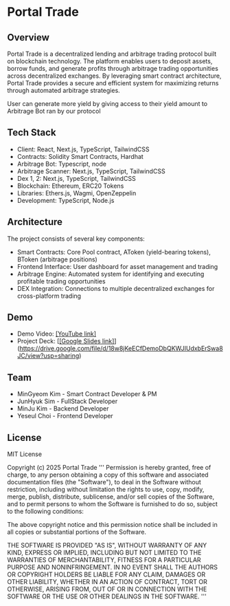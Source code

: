 # Portal Trade

## Overview
Portal Trade is a decentralized lending and arbitrage trading protocol built on blockchain technology. The platform enables users to deposit assets, borrow funds, and generate profits through arbitrage trading opportunities across decentralized exchanges. By leveraging smart contract architecture, Portal Trade provides a secure and efficient system for maximizing returns through automated arbitrage strategies.

User can generate more yield by giving access to their yield amount to Arbitrage Bot ran by our protocol
## Tech Stack
- Client: React, Next.js, TypeScript, TailwindCSS
- Contracts: Solidity Smart Contracts, Hardhat
- Arbitrage Bot: Typescript, node
- Arbitrage Scanner: Next.js, TypeScript, TailwindCSS
- Dex 1, 2: Next.js, TypeScript, TailwindCSS
- Blockchain: Ethereum, ERC20 Tokens
- Libraries: Ethers.js, Wagmi, OpenZeppelin
- Development: TypeScript, Node.js

## Architecture
The project consists of several key components:
- Smart Contracts: Core Pool contract, AToken (yield-bearing tokens), BToken (arbitrage positions)
- Frontend Interface: User dashboard for asset management and trading
- Arbitrage Engine: Automated system for identifying and executing profitable trading opportunities
- DEX Integration: Connections to multiple decentralized exchanges for cross-platform trading

## Demo
- Demo Video: [[YouTube link]](https://www.youtube.com/watch?v=ooxifScF9Zc)
- Project Deck: [[[Google Slides link]](https://drive.google.com/file/d/1igcPUUDUXbiZHws3NbrTPpWyU7SIxC_1/view?usp=sharing)](https://drive.google.com/file/d/18w8jKeECfDemoDbQKWJIUdxbErSwa8JC/view?usp=sharing)

## Team
- MinGyeom Kim - Smart Contract Developer & PM
- JunHyuk Sim - FullStack Developer
- MinJu Kim - Backend Developer
- Yeseul Choi - Frontend Developer

## License
MIT License

Copyright (c) 2025 Portal Trade
'''
Permission is hereby granted, free of charge, to any person obtaining a copy
of this software and associated documentation files (the "Software"), to deal
in the Software without restriction, including without limitation the rights
to use, copy, modify, merge, publish, distribute, sublicense, and/or sell
copies of the Software, and to permit persons to whom the Software is
furnished to do so, subject to the following conditions:

The above copyright notice and this permission notice shall be included in all
copies or substantial portions of the Software.

THE SOFTWARE IS PROVIDED "AS IS", WITHOUT WARRANTY OF ANY KIND, EXPRESS OR
IMPLIED, INCLUDING BUT NOT LIMITED TO THE WARRANTIES OF MERCHANTABILITY,
FITNESS FOR A PARTICULAR PURPOSE AND NONINFRINGEMENT. IN NO EVENT SHALL THE
AUTHORS OR COPYRIGHT HOLDERS BE LIABLE FOR ANY CLAIM, DAMAGES OR OTHER
LIABILITY, WHETHER IN AN ACTION OF CONTRACT, TORT OR OTHERWISE, ARISING FROM,
OUT OF OR IN CONNECTION WITH THE SOFTWARE OR THE USE OR OTHER DEALINGS IN THE
SOFTWARE.
'''
